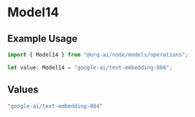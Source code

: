 # Model14

## Example Usage

```typescript
import { Model14 } from "@orq-ai/node/models/operations";

let value: Model14 = "google-ai/text-embedding-004";
```

## Values

```typescript
"google-ai/text-embedding-004"
```